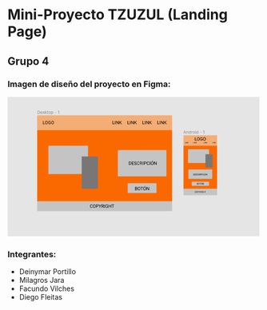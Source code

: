 # Mini-Proyecto TZUZUL (Landing Page)

## Grupo 4

### Imagen de diseño del proyecto en Figma:

![alt text](https://github.com/DieFleitas/landing-page-G4-TZUZUL/blob/main/dise%C3%B1o.png "Diseño del proyecto")

### Integrantes:

- Deinymar Portillo
- Milagros Jara
- Facundo Vilches
- Diego Fleitas
